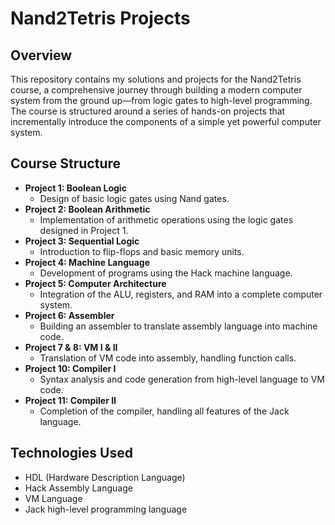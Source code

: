 # Nand2Tetris Projects

## Overview
This repository contains my solutions and projects for the Nand2Tetris course, a comprehensive journey through building a modern computer system from the ground up—from logic gates to high-level programming. The course is structured around a series of hands-on projects that incrementally introduce the components of a simple yet powerful computer system.

## Course Structure
- **Project 1: Boolean Logic**
  - Design of basic logic gates using Nand gates.
- **Project 2: Boolean Arithmetic**
  - Implementation of arithmetic operations using the logic gates designed in Project 1.
- **Project 3: Sequential Logic**
  - Introduction to flip-flops and basic memory units.
- **Project 4: Machine Language**
  - Development of programs using the Hack machine language.
- **Project 5: Computer Architecture**
  - Integration of the ALU, registers, and RAM into a complete computer system.
- **Project 6: Assembler**
  - Building an assembler to translate assembly language into machine code.
- **Project 7 & 8: VM I & II**
  - Translation of VM code into assembly, handling function calls.
- **Project 10: Compiler I**
  - Syntax analysis and code generation from high-level language to VM code.
- **Project 11: Compiler II**
  - Completion of the compiler, handling all features of the Jack language.

## Technologies Used
- HDL (Hardware Description Language)
- Hack Assembly Language
- VM Language
- Jack high-level programming language
